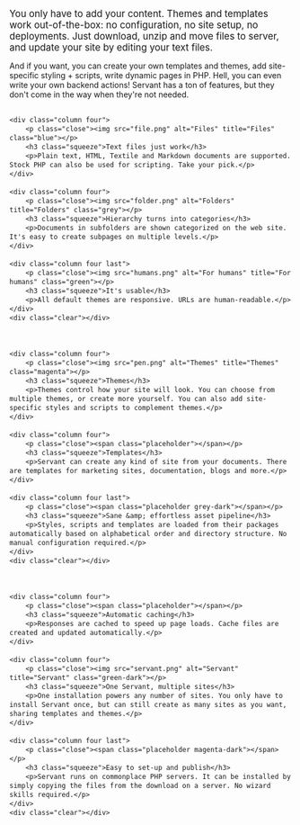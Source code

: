 
<div class="intro">
	<p><big>You only have to add your content. Themes and templates work out-of-the-box: no configuration, no site setup, no deployments. Just download, unzip and move files to server, and update your site by editing your text files.</big></p>
	<p>And if you want, you can create your own templates and themes, add site-specific styling + scripts, write dynamic pages in PHP. Hell, you can even write your own backend actions! Servant has a ton of features, but they don't come in the way when they're not needed.</p>
</div>



<div class="columns">



	<div class="column four">
		<p class="close"><img src="file.png" alt="Files" title="Files" class="blue"></p>
		<h3 class="squeeze">Text files just work</h3>
		<p>Plain text, HTML, Textile and Markdown documents are supported. Stock PHP can also be used for scripting. Take your pick.</p>
	</div>

	<div class="column four">
		<p class="close"><img src="folder.png" alt="Folders" title="Folders" class="grey"></p>
		<h3 class="squeeze">Hierarchy turns into categories</h3>
		<p>Documents in subfolders are shown categorized on the web site. It's easy to create subpages on multiple levels.</p>
	</div>

	<div class="column four last">
		<p class="close"><img src="humans.png" alt="For humans" title="For humans" class="green"></p>
		<h3 class="squeeze">It's usable</h3>
		<p>All default themes are responsive. URLs are human-readable.</p>
	</div>
	<div class="clear"></div>



	<div class="column four">
		<p class="close"><img src="pen.png" alt="Themes" title="Themes" class="magenta"></p>
		<h3 class="squeeze">Themes</h3>
		<p>Themes control how your site will look. You can choose from multiple themes, or create more yourself. You can also add site-specific styles and scripts to complement themes.</p>
	</div>

	<div class="column four">
		<p class="close"><span class="placeholder"></span></p>
		<h3 class="squeeze">Templates</h3>
		<p>Servant can create any kind of site from your documents. There are templates for marketing sites, documentation, blogs and more.</p>
	</div>

	<div class="column four last">
		<p class="close"><span class="placeholder grey-dark"></span></p>
		<h3 class="squeeze">Sane &amp; effortless asset pipeline</h3>
		<p>Styles, scripts and templates are loaded from their packages automatically based on alphabetical order and directory structure. No manual configuration required.</p>
	</div>
	<div class="clear"></div>



	<div class="column four">
		<p class="close"><span class="placeholder"></span></p>
		<h3 class="squeeze">Automatic caching</h3>
		<p>Responses are cached to speed up page loads. Cache files are created and updated automatically.</p>
	</div>

	<div class="column four">
		<p class="close"><img src="servant.png" alt="Servant" title="Servant" class="green-dark"></p>
		<h3 class="squeeze">One Servant, multiple sites</h3>
		<p>One installation powers any number of sites. You only have to install Servant once, but can still create as many sites as you want, sharing templates and themes.</p>
	</div>

	<div class="column four last">
		<p class="close"><span class="placeholder magenta-dark"></span></p>
		<h3 class="squeeze">Easy to set-up and publish</h3>
		<p>Servant runs on commonplace PHP servers. It can be installed by simply copying the files from the download on a server. No wizard skills required.</p>
	</div>
	<div class="clear"></div>



</div>
